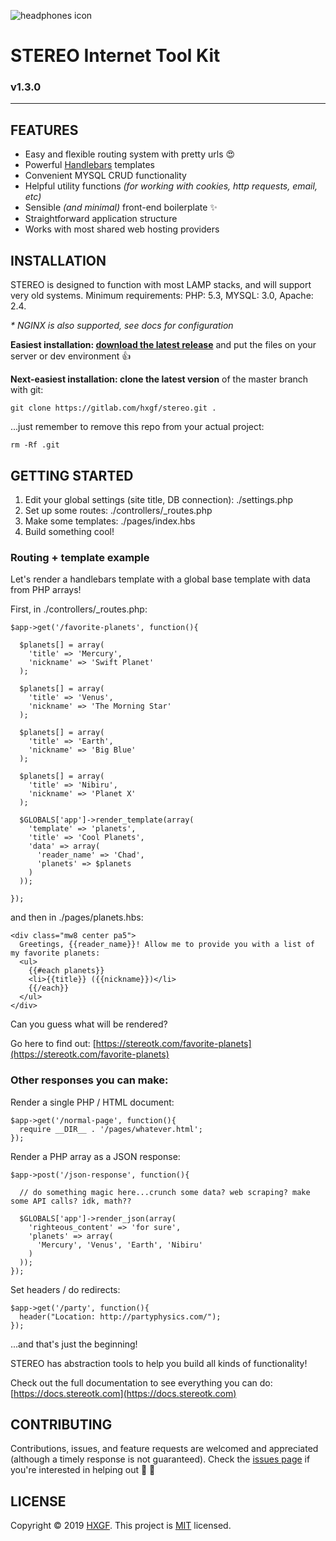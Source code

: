 ![headphones icon](https://stereotk.com/images/stereo-headphones-black-small.png)

# STEREO Internet Tool Kit
### v1.3.0

---


## FEATURES
- Easy and flexible routing system with pretty urls 😍
- Powerful [Handlebars](http://handlebarsjs.com/) templates
- Convenient MYSQL CRUD functionality
- Helpful utility functions *(for working with cookies, http requests, email, etc)*
- Sensible *(and minimal)* front-end boilerplate ✨
- Straightforward application structure
- Works with most shared web hosting providers  




## INSTALLATION
STEREO is designed to function with most LAMP stacks, and will support very old systems. Minimum requirements: PHP: 5.3, MYSQL: 3.0, Apache: 2.4.

*\* NGINX is also supported, see docs for configuration*

**Easiest installation: [download the latest release](https://gitlab.com/hxgf/stereo/-/archive/1.3.0/stereo-1.3.0.zip)** and put the files on your server or dev environment 👍

**Next-easiest installation: clone the latest version** of the master branch with git:
```
git clone https://gitlab.com/hxgf/stereo.git .
```
...just remember to remove this repo from your actual project:
```
rm -Rf .git
```



## GETTING STARTED
1. Edit your global settings (site title, DB connection): ./settings.php
2. Set up some routes: ./controllers/_routes.php
3. Make some templates: ./pages/index.hbs
4. Build something cool!

### Routing + template example

Let's render a handlebars template with a global base template with data from PHP arrays!

First, in ./controllers/_routes.php:
```
$app->get('/favorite-planets', function(){

  $planets[] = array(
    'title' => 'Mercury',
    'nickname' => 'Swift Planet'
  );

  $planets[] = array(
    'title' => 'Venus',
    'nickname' => 'The Morning Star'
  );

  $planets[] = array(
    'title' => 'Earth',
    'nickname' => 'Big Blue'
  );

  $planets[] = array(
    'title' => 'Nibiru',
    'nickname' => 'Planet X'
  );

  $GLOBALS['app']->render_template(array(
    'template' => 'planets',
    'title' => 'Cool Planets',
    'data' => array(
      'reader_name' => 'Chad',
      'planets' => $planets
    )
  ));

});
```

and then in ./pages/planets.hbs:
```
<div class="mw8 center pa5">
  Greetings, {{reader_name}}! Allow me to provide you with a list of my favorite planets:
  <ul>
    {{#each planets}}
    <li>{{title}} ({{nickname}})</li>
    {{/each}}
  </ul>
</div>
```

Can you guess what will be rendered? 

Go here to find out: [https://stereotk.com/favorite-planets](https://stereotk.com/favorite-planets)



### Other responses you can make:

Render a single PHP / HTML document:
```
$app->get('/normal-page', function(){
  require __DIR__ . '/pages/whatever.html';
});
```

Render a PHP array as a JSON response:
```
$app->post('/json-response', function(){

  // do something magic here...crunch some data? web scraping? make some API calls? idk, math??

  $GLOBALS['app']->render_json(array(
    'righteous_content' => 'for sure',
    'planets' => array(
      'Mercury', 'Venus', 'Earth', 'Nibiru'
    )
  ));
});
```

Set headers / do redirects:
```
$app->get('/party', function(){
  header("Location: http://partyphysics.com/");
});
```

...and that's just the beginning! 

STEREO has abstraction tools to help you build all kinds of functionality!

Check out the full documentation to see everything you can do: [https://docs.stereotk.com](https://docs.stereotk.com)



## CONTRIBUTING
Contributions, issues, and feature requests are welcomed and appreciated (although a timely response is not guaranteed). Check the [issues page](https://gitlab.com/hxgf/stereo/issues) if you're interested in helping out 🙌 🙏



## LICENSE
Copyright © 2019 [HXGF](https://hxgf.io).
This project is [MIT](https://gitlab.com/hxgf/stereo/blob/master/stereo/license.md) licensed.

